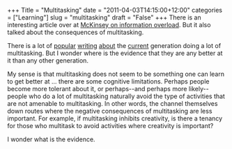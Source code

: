 +++
Title = "Multitasking"
date = "2011-04-03T14:15:00+12:00"
categories = ["Learning"]
slug = "multitasking"
draft = "False"
+++
There is an interesting article over at [McKinsey on information
overload](https://www.mckinseyquarterly.com/Organization/Talent/Recovering_from_information_overload_2735).
But it also talked about the consequences of multitasking.

There is a lot of
[popular](http://understandingteenagers.com.au/blog/2010/07/generation-z-multitasking-teens/)
[writing](http://www.ehow.com/info_8056211_generation-characteristics.html)
[about](https://web.archive.org/web/20120718095637/http://www.planetdomainnews.com/news/articles/228/1/Are-You-Ready-for-Generation-Z/Page1.html)
the
[current](http://www.kellyservices.ca/eprise/main/web/us/hr_manager/articles_sept07_generation)
generation doing a lot of multitasking. But I wonder where is the
evidence that they are any better at it than any other generation.

My sense is that multitasking does not seem to be something one can learn
to get better at ... there are some cognitive limitations. Perhaps
people become more tolerant about it, or perhaps--and perhaps more
likely--people who do a lot of multitasking naturally avoid the type of
activities that are not amenable to multitasking. In other words, the
channel themselves down routes where the negative consequences of
multitasking are less important. For example, if multitasking inhibits
creativity, is there a tenancy for those who multitask to avoid
activities where creativity is important?

I wonder what is the evidence.

